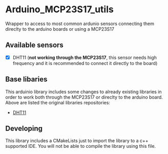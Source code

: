 # Arduino_MCP23S17_utils

Wrapper to access to most common ardunio sensors connecting them direclty to the arduino boards or using a MCP23S17


## Available sensors
- [x] DHT11 (**not working through the MCP23S17**, this sensor needs high frequency and it is recommended to connect it directly to the board)


## Base libaries
This arduinio library includes some changes to already existing libraries in order to work both through the MCP23S17 or direclty to the arduino board. Above are listed the original libraries repositories:
* [DHT11](https://github.com/winlinvip/SimpleDHT/)


## Developing
This library includes a CMakeLists just to import the library to a c++ supported IDE. You will not be able to compile the library using this file. 
